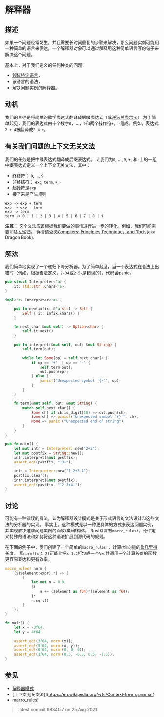 # 解释器

## 描述

如果一个问题经常发生，并且需要长时间重复的步骤来解决，那么问题实例可能用一种简单的语言来表达，一个解释器对象可以通过解释用这种简单语言写的句子来解决这个问题。

基本上，对于我们定义的任何种类的问题：

- [领域特定语言](https://en.wikipedia.org/wiki/Domain-specific_language)，
- 该语言的语法，
- 解决问题实例的解释器。

## 动机

我们的目标是将简单的数学表达式翻译成后缀表达式（或[逆波兰表示法](https://en.wikipedia.org/wiki/Reverse_Polish_notation)）
为了简单起见，我们的表达式由十个数字`0`，...，`9`和两个操作符`+`，`-`组成。例如，表达式`2 + 4`被翻译成`2 4 +`。

## 有关我们问题的上下文无关文法

我们的任务是把中缀表达式翻译成后缀表达式。 
让我们为`0`, ..., `9`, `+`, 和`-`上的一组中缀表达式定义一个上下文无关文法，其中：

- 终结符： `0`, ..., `9`
- 非终结符： `exp`, `term`, `+`, `-`
- 起始符是`exp`
- 接下来是产生规则

```ignore
exp -> exp + term
exp -> exp - term
exp -> term
term -> 0 | 1 | 2 | 3 | 4 | 5 | 6 | 7 | 8 | 9
```

**注意：** 这个文法应该根据我们要做的事情进行进一步的转化。例如，我们可能需要消除左递归。
详情请查阅[Compilers: Principles,Techniques, and Tools](https://en.wikipedia.org/wiki/Compilers:_Principles,_Techniques,_and_Tools)(aka Dragon Book).

## 解法

我们简单地实现了一个递归下降分析器。为了简单起见，当一个表达式在语法上出错时（例如，根据语法定义，`2-34`或`2+5-`是错误的），代码会panic。

```rust
pub struct Interpreter<'a> {
    it: std::str::Chars<'a>,
}

impl<'a> Interpreter<'a> {

    pub fn new(infix: &'a str) -> Self {
        Self { it: infix.chars() }
    }

    fn next_char(&mut self) -> Option<char> {
        self.it.next()
    }

    pub fn interpret(&mut self, out: &mut String) {
        self.term(out);

        while let Some(op) = self.next_char() {
            if op == '+' || op == '-' {
                self.term(out);
                out.push(op);
            } else {
                panic!("Unexpected symbol '{}'", op);
            }
        }
    }

    fn term(&mut self, out: &mut String) {
        match self.next_char() {
            Some(ch) if ch.is_digit(10) => out.push(ch),
            Some(ch) => panic!("Unexpected symbol '{}'", ch),
            None => panic!("Unexpected end of string"),
        }
    }
}

pub fn main() {
    let mut intr = Interpreter::new("2+3");
    let mut postfix = String::new();
    intr.interpret(&mut postfix);
    assert_eq!(postfix, "23+");

    intr = Interpreter::new("1-2+3-4");
    postfix.clear();
    intr.interpret(&mut postfix);
    assert_eq!(postfix, "12-3+4-");
}
```

## 讨论

可能有一种错误的看法，认为解释器设计模式是关于形式语言的文法设计和这些文法的分析器的实现。
事实上，这种模式是以一种更具体的方式来表达问题实例，并实现解决这些问题实例的函数/类/结构体。
Rust语言有`macro_rules!`，允许定义特殊的语法和如何将这种语法扩展到源代码的规则。

在下面的例子中，我们创建了一个简单的`macro_rules!`，计算`n`维向量的[欧几里得长度](https://en.wikipedia.org/wiki/Euclidean_distance)。
写`norm!(x,1,2)`可能比把`x,1,2`打包成一个`Vec`并调用一个计算长度的函数更容易表达和更有效率。

```rust
macro_rules! norm {
    ($($element:expr),*) => {
        {
            let mut n = 0.0;
            $(
                n += ($element as f64)*($element as f64);
            )*
            n.sqrt()
        }
    };
}

fn main() {
    let x = -3f64;
    let y = 4f64;

    assert_eq!(3f64, norm!(x));
    assert_eq!(5f64, norm!(x, y));
    assert_eq!(0f64, norm!(0, 0, 0)); 
    assert_eq!(1f64, norm!(0.5, -0.5, 0.5, -0.5));
}
```

## 参见

- [解释器模式](https://en.wikipedia.org/wiki/Interpreter_pattern)
- [上下文无关文法]](https://en.wikipedia.org/wiki/Context-free_grammar)
- [macro_rules!](https://doc.rust-lang.org/rust-by-example/macros.html)

> Latest commit 9834f57 on 25 Aug 2021